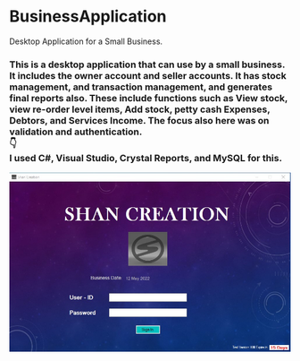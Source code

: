 # BusinessApplication
Desktop Application for a Small Business.

<h3> This is a desktop application that can use by a small business. It includes the owner account and seller accounts. It has stock management, and transaction management, and generates final reports also. These include functions such as View stock, view re-order level items, Add stock, petty cash Expenses, Debtors, and Services Income. The focus also here was on validation and authentication. <br/> 👇<br/> I used C#, Visual Studio, Crystal Reports, and MySQL for this. </h3>
<img src="https://github.com/samithaprasad/BusinessApplication/blob/main/Screenshot%201.jpg" alt="Login">
